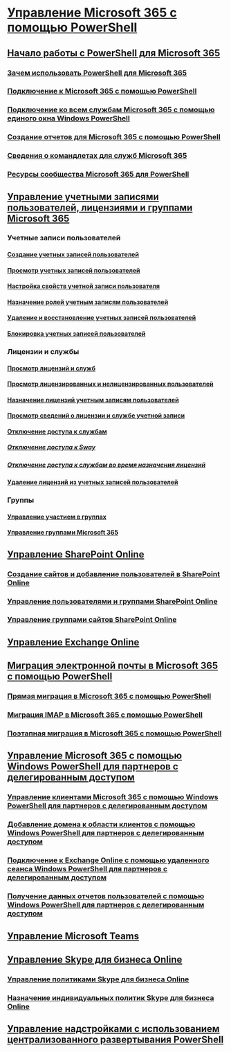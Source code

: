 
# [Управление Microsoft 365 с помощью PowerShell](/microsoft-365/enterprise/manage-microsoft-365-with-microsoft-365-powershell)
## [Начало работы с PowerShell для Microsoft 365](/microsoft-365/enterprise/getting-started-with-microsoft-365-powershell)
### [Зачем использовать PowerShell для Microsoft 365](/microsoft-365/enterprise/why-you-need-to-use-microsoft-365-powershell)
### [Подключение к Microsoft 365 с помощью PowerShell](/microsoft-365/enterprise/connect-to-microsoft-365-powershell)
### [Подключение ко всем службам Microsoft 365 с помощью единого окна Windows PowerShell](/microsoft-365/enterprise/connect-to-all-microsoft-365-services-in-a-single-windows-powershell-window)
### [Создание отчетов для Microsoft 365 с помощью PowerShell](/microsoft-365/enterprise/use-windows-powershell-to-create-reports-in-microsoft-365)
### [Сведения о командлетах для служб Microsoft 365](/microsoft-365/enterprise/cmdlet-references-for-microsoft-365-services)
### [Ресурсы сообщества Microsoft 365 для PowerShell](/microsoft-365/enterprise/microsoft-365-powershell-community-resources)

## [Управление учетными записями пользователей, лицензиями и группами Microsoft 365](/microsoft-365/enterprise/manage-user-accounts-and-licenses-with-microsoft-365-powershell)

### Учетные записи пользователей
#### [Создание учетных записей пользователей](/microsoft-365/enterprise/create-user-accounts-with-microsoft-365-powershell)
#### [Просмотр учетных записей пользователей](/microsoft-365/enterprise/view-user-accounts-with-microsoft-365-powershell)
#### [Настройка свойств учетной записи пользователя](/microsoft-365/enterprise/configure-user-account-properties-with-microsoft-365-powershell)
#### [Назначение ролей учетным записям пользователей](/microsoft-365/enterprise/assign-roles-to-user-accounts-with-microsoft-365-powershell)
#### [Удаление и восстановление учетных записей пользователей](/microsoft-365/enterprise/delete-and-restore-user-accounts-with-microsoft-365-powershell)
#### [Блокировка учетных записей пользователей](/microsoft-365/enterprise/block-user-accounts-with-microsoft-365-powershell)

### Лицензии и службы
#### [Просмотр лицензий и служб](/microsoft-365/enterprise/view-licenses-and-services-with-microsoft-365-powershell)
#### [Просмотр лицензированных и нелицензированных пользователей](/microsoft-365/enterprise/view-licensed-and-unlicensed-users-with-microsoft-365-powershell)
#### [Назначение лицензий учетным записям пользователей](/microsoft-365/enterprise/assign-licenses-to-user-accounts-with-microsoft-365-powershell)
#### [Просмотр сведений о лицензии и службе учетной записи](/microsoft-365/enterprise/view-account-license-and-service-details-with-microsoft-365-powershell)
#### [Отключение доступа к службам](/microsoft-365/enterprise/disable-access-to-services-with-microsoft-365-powershell)
##### [Отключение доступа к Sway](/microsoft-365/enterprise/disable-access-to-sway-with-microsoft-365-powershell)
##### [Отключение доступа к службам во время назначения лицензий](/microsoft-365/enterprise/disable-access-to-services-while-assigning-user-licenses)
#### [Удаление лицензий из учетных записей пользователей](/microsoft-365/enterprise/remove-licenses-from-user-accounts-with-microsoft-365-powershell)

### Группы
#### [Управление участием в группах](/microsoft-365/enterprise/maintain-group-membership-with-microsoft-365-powershell)
#### [Управление группами Microsoft 365](/microsoft-365/enterprise/manage-microsoft-365-groups-with-powershell)

## [Управление SharePoint Online](/microsoft-365/enterprise/manage-sharepoint-online-with-microsoft-365-powershell)
### [Создание сайтов и добавление пользователей в SharePoint Online](/microsoft-365/enterprise/create-sharepoint-sites-and-add-users-with-powershell)
### [Управление пользователями и группами SharePoint Online](/microsoft-365/enterprise/manage-sharepoint-users-and-groups-with-powershell)
### [Управление группами сайтов SharePoint Online](/microsoft-365/enterprise/manage-sharepoint-site-groups-with-powershell)
## [Управление Exchange Online](/powershell/exchange/connect-to-exchange-online-powershell)
## [Миграция электронной почты в Microsoft 365 с помощью PowerShell](/microsoft-365/enterprise/use-powershell-for-email-migration-to-microsoft-365)
### [Прямая миграция в Microsoft 365 с помощью PowerShell](/microsoft-365/enterprise/use-powershell-to-perform-a-cutover-migration-to-microsoft-365)
### [Миграция IMAP в Microsoft 365 с помощью PowerShell](/microsoft-365/enterprise/use-powershell-to-perform-an-imap-migration-to-microsoft-365)
### [Поэтапная миграция в Microsoft 365 с помощью PowerShell](/microsoft-365/enterprise/use-powershell-to-perform-a-staged-migration-to-microsoft-365)
## [Управление Microsoft 365 с помощью Windows PowerShell для партнеров с делегированным доступом](/microsoft-365/enterprise/manage-microsoft-365-with-windows-powershell-for-delegated-access-permissions-dap-p)
### [Управление клиентами Microsoft 365 с помощью Windows PowerShell для партнеров с делегированным доступом](/microsoft-365/enterprise/manage-microsoft-365-tenants-with-windows-powershell-for-delegated-access-permissio)
### [Добавление домена к области клиентов с помощью Windows PowerShell для партнеров с делегированным доступом](/microsoft-365/enterprise/add-a-domain-to-a-client-tenancy-with-windows-powershell-for-delegated-access-pe)
### [Подключение к Exchange Online с помощью удаленного сеанса Windows PowerShell для партнеров с делегированным доступом](/powershell/exchange/connect-to-exchange-online-powershell)
### [Получение данных отчетов пользователей с помощью Windows PowerShell для партнеров с делегированным доступом](/microsoft-365/enterprise/retrieve-customer-tenant-reporting-data-with-windows-powershell-for-delegated-ac)
## [Управление Microsoft Teams](/microsoftteams/teams-powershell-install)
## [Управление Skype для бизнеса Online](/microsoft-365/enterprise/manage-skype-for-business-online-with-microsoft-365-powershell)
### [Управление политиками Skype для бизнеса Online](/microsoft-365/enterprise/manage-skype-for-business-online-policies-with-microsoft-365-powershell)
### [Назначение индивидуальных политик Skype для бизнеса Online](/microsoft-365/enterprise/assign-per-user-skype-for-business-online-policies-with-microsoft-365-powershell)
## [Управление надстройками с использованием централизованного развертывания PowerShell](/microsoft-365/enterprise/use-the-centralized-deployment-powershell-cmdlets-to-manage-add-ins)